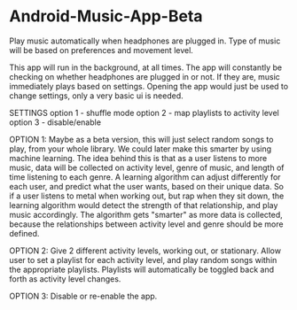 # Android-Music-App-Beta
Play music automatically when headphones are plugged in. Type of music will be based on preferences and movement level.

This app will run in the background, at all times. 
The app will constantly be checking on whether headphones are plugged in or not. 
If they are, music immediately plays based on settings.
Opening the app would just be used to change settings, only a very basic ui is needed.

SETTINGS 
option 1 - shuffle mode 
option 2 - map playlists to activity level 
option 3 - disable/enable

OPTION 1: Maybe as a beta version, this will just select random songs to play, from your whole library. 
We could later make this smarter by using machine learning. 
The idea behind this is that as a user listens to more music, data will be collected on activity level, genre of music, and length of time listening to each genre.
A learning algorithm can adjust differently for each user, and predict what the user wants, based on their unique data.
So if a user listens to metal when working out, but rap when they sit down, the learning algorithm would detect the strength of that relationship, and play music accordingly.
The algorithm gets "smarter" as more data is collected, because the relationships between activity level and genre should be more defined.

OPTION 2: Give 2 different activity levels, working out, or stationary. 
Allow user to set a playlist for each activity level, and play random songs within the appropriate playlists. 
Playlists will automatically be toggled back and forth as activity level changes.

OPTION 3: Disable or re-enable the app.
